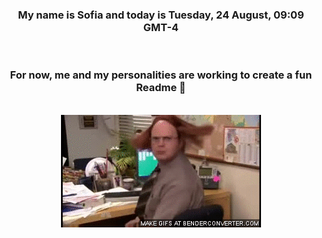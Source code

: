 


<div align="center">
<h3 >My name is Sofia and today is Tuesday, 24 August, 09:09 GMT-4</h3><br>
<h3 >For now, me and my personalities are working to create a fun Readme 👋
</h3><br>
<img src='img/dwight.gif' alt='working...'/>
</div>
